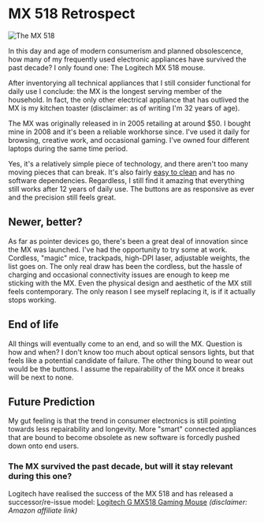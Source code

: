 # MX 518 Retrospect

![The MX 518](/mx518.jpg)

<Intro>
  In this day and age of modern consumerism and <Link href="https://duckduckgo.com/?q=planned+obsolescence">planned obsolescence</Link>, how many of my frequently used electronic appliances have survived the past decade? I only found one: The Logitech MX 518 mouse.
</Intro>

After inventorying all technical appliances that I still consider functional for daily use I conclude: the MX is the longest serving member of the household. In fact, the only other electrical appliance that has outlived the MX is my kitchen toaster (disclaimer: as of writing I'm 32 years of age).

The MX was originally released in in 2005 retailing at around $50. I bought mine in 2008 and it's been a reliable workhorse since. I've used it daily for browsing, creative work, and occasional gaming. I've owned four different laptops during the same time period.

Yes, it's a relatively simple piece of technology, and there aren't too many moving pieces that can break. It's also fairly [easy to clean](https://www.youtube.com/watch?v=4vZKrNVs8yg) and has no software dependencies. Regardless, I still find it amazing that everything still works after 12 years of daily use. The buttons are as responsive as ever and the precision still feels great.

## Newer, better?

As far as pointer devices go, there's been a great deal of innovation since the MX was launched. I've had the opportunity to try some at work. Cordless, "magic" mice, trackpads, high-DPI laser, adjustable weights, the list goes on. The only real draw has been the cordless, but the hassle of charging and occasional connectivity issues are enough to keep me sticking with the MX. Even the physical design and aesthetic of the MX still feels contemporary. The only reason I see myself replacing it, is if it actually stops working.

## End of life

All things will eventually come to an end, and so will the MX. Question is how and when? I don't know too much about optical sensors lights, but that feels like a potential candidate of failure. The other thing bound to wear out would be the buttons. I assume the repairability of the MX once it breaks will be next to none.

## Future Prediction

My gut feeling is that the trend in consumer electronics is still pointing towards less repairability and longevity. More "smart" connected appliances that are bound to become obsolete as new software is forcedly pushed down onto end users. 


### The MX survived the past decade, but will it stay relevant during this one?

Logitech have realised the success of the MX 518 and has released a successor/re-issue model: [Logitech G MX518 Gaming Mouse](https://amzn.to/2UiIPNU) *(disclaimer: Amazon affiliate link)*
